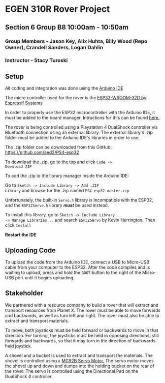 # EGEN 310R Rover Project
## Section 6 Group B8 10:00am - 10:50am
### Group Members - Jason Key, Alix Huhta, Billy Wood (Repo Owner), Crandell Sanders, Logan Dahlin
### Instructor - Stacy Turoski

## Setup
All coding and integration was done using the [Arduino IDE](https://www.arduino.cc/)

The micro controller used for the rover is the [ESP32-WROOM-32D by Espressif Systems](https://www.espressif.com/en/products/socs/esp32)

In order to properly use the ESP32 microcontroller with the Arduino IDE, it must be added to the board manager. Intructions for this can be found [here.](https://espressif-docs.readthedocs-hosted.com/projects/arduino-esp32/en/latest/installing.html)

The rover is being controlled using a Playstation 4 DualShock controller via Bluetooth connection using an external library.  The external library's .zip folder must be added to the Arduino IDE's libraries in order to use.

The .zip folder can be downloaded from this GitHub: https://github.com/aed3/PS4-esp32

To download the .zip, go to the top and click <code>Code -> Download ZIP</code>

To add the .zip to the library manager inside the Arduino IDE:

Go to <code>Sketch -> Include Library -> Add .ZIP Library</code> and browse for the .zip named <code>PS4-esp32-master.zip</code>

Unfortunately, the built-in <code>Servo.h</code> library is incompatible with the ESP32, and the <code>ESP32Servo.h</code> library ***must*** be used instead.

To install this library, go to <code>Sketch -> Include Library -> Manage Libraries...</code> and search <code>ESP32Servo</code> by Kevin Herrington. Then click <code>Install</code>

**Restart the IDE**

## Uploading Code
To upload the code from the Arduino IDE, connect a USB to Micro-USB cable from your computer to the ESP32. After the code compiles and is waiting to upload, press and hold the <code>BOOT</code> button to the right of the Micro-USB port until it begins uploading.

## Stakeholder
We partnered with a resource company to build a rover that will extract and transport resources from Planet X. The rover must be able to move forwards and backwards, as well as turn left and right.  The rover must also be able to extract and transport materials.

To move, both joysticks must be held forward or backwards to move in that direction.  For turning, the joysticks must be held in opposing directions, still forwards and backwards, so that it may turn in the direction of backwards-held joystick.

A shovel and a bucket is used to extract and transport the materials.  The shovel is controlled using a [MG92B Servo Motor.](https://www.adafruit.com/product/2307) The servo motor moves the shovel up and down and dumps into the holding bucket on the rear of the rover. The servo is controlled using the Directional Pad on the DualShock 4 controller.
